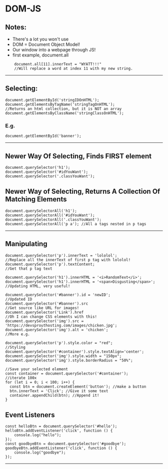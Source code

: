 # DOM-JS
## Notes:
- There's a lot you won't use
- DOM = Document Object Model!
- Our window into a webpage through JS!
- first example, document.all 
```
    document.all[11].innerText = "WYATT!!!" 
    //Will replace a word at index 11 with my new string.
```
***
## Selecting:

```
document.getElementById('stringIDOnHTML');
document.getElementsByTagName('stringTagOnHTML');
//Returns an html collection, but it is NOT an array
document.getElementsByClassName('stringClassOnHTML');
```
### E.g.
```
document.getElementById('banner');
```
***
## Newer Way Of Selecting, Finds FIRST element
```
document.querySelector('h1');
document.querySelector('#idYouWant');
document.querySelector('.classYouWant');
```

## Newer Way of Selecting, Returns A Collection Of Matching Elements
```
document.querySelectorAll('h1');
document.querySelectorAll('#idYouWant');
document.querySelectorAll('.classYouWant');
document.querySelectorAll('p a'); //All a tags nested in p tags
```
***
## Manipulating

```
document.querySelector('p').innerText = 'lololol';
//Replace all the innerText of first p tag with lololol!
document.querySelector('p').textContent;
//Get that p tag text
```
```
document.querySelector('h1').innerHTML = '<i>RandomText</i>';
document.querySelector('h1').innerHTML = '<span>Disgusting</span>';
//Updating HTML, very useful!
```
```
document.querySelector('#banner').id = 'newID';
//Updated ID
document.querySelector('#banner').src
//Get source like URL for images!
document.querySelector('Link').href
//Oh I can change CSS elements with this!
document.querySelector('img').src = 'https://devsprouthosting.com/images/chicken.jpg';
document.querySelector('img').alt = 'chicken';
//More e.g.
```
```
document.querySelector('p').style.color = "red";
//Styling
document.querySelector('#container').style.textAlign='center';
document.querySelector('img').style.width = "150px";
document.querySelector('img').style.borderRadius = "50%";
```

```
//Save your selected element
const container = document.querySelector('#container');
//iterate 100x
for (let i = 0; i < 100; i++) {
  const btn = document.createElement('button'); //make a button
  btn.innerText = 'Click'; //Give it some text
  container.appendChild(btn); //Append it!
}
```
## Event Listeners
```
const helloBtn = document.querySelector('#hello');
helloBtn.addEventListener('click', function () {
    console.log("hello");
});
const goodbyeBtn = document.querySelector('#goodbye');
goodbyeBtn.addEventListener('click', function () {
    console.log("goodbye");
});
```
***


